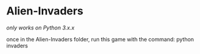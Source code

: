 # Alien-Invaders
*only works on Python 3.x.x*


once in the Alien-Invaders folder, run this game with the command:
  python invaders
  
